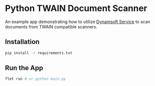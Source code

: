 # Python TWAIN Document Scanner

An example app demonstrating how to utilize [Dynamsoft Service](https://www.dynamsoft.com/blog/announcement/dynamsoft-service-restful-api/) to scan documents from TWAIN compatible scanners.

## Installation

```bash
pip install -r requirements.txt
```

## Run the App

```bash
flet run # or python main.py
```